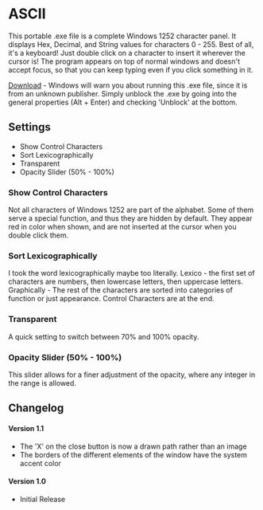 # ASCII
This portable .exe file is a complete Windows 1252 character panel. It displays Hex, Decimal, and String values for characters 0 - 255. Best of all, it's a keyboard! Just double click on a character to insert it wherever the cursor is!
The program appears on top of normal windows and doesn't accept focus, so that you can keep typing even if you click something in it.

[Download](https://drive.google.com/open?id=1AhAfD4ZWCQOpfAyPDRKEfE3WCpYiexfa) - Windows will warn you about running this .exe file, since it is from an unknown publisher. Simply unblock the .exe by going into the general properties (Alt + Enter) and checking 'Unblock' at the bottom.

## Settings
- Show Control Characters
- Sort Lexicographically
- Transparent
- Opacity Slider (50% - 100%)

### Show Control Characters
Not all characters of Windows 1252 are part of the alphabet. Some of them serve a special function, and thus they are hidden by default. They appear red in color when shown, and are not inserted at the cursor when you double click them.

### Sort Lexicographically
I took the word lexicographically maybe too literally. Lexico - the first set of characters are numbers, then lowercase letters, then uppercase letters. Graphically - The rest of the characters are sorted into categories of function or just appearance. Control Characters are at the end.

### Transparent
A quick setting to switch between 70% and 100% opacity.

### Opacity Slider (50% - 100%)
This slider allows for a finer adjustment of the opacity, where any integer in the range is allowed.

## Changelog

#### Version 1.1
- The 'X' on the close button is now a drawn path rather than an image
- The borders of the different elements of the window have the system accent color

#### Version 1.0
- Initial Release
